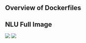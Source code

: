 ## Overview of Dockerfiles

## NLU Full Image
[![](https://images.microbadger.com/badges/image/msaffarm/rasa_nlu.svg)](https://microbadger.com/images/msaffarm/rasa_nlu "Deep enough ?!")
[![](https://images.microbadger.com/badges/version/msaffarm/rasa_nlu.svg)](https://microbadger.com/images/msaffarm/rasa_nlu "We'll keep it updated!")